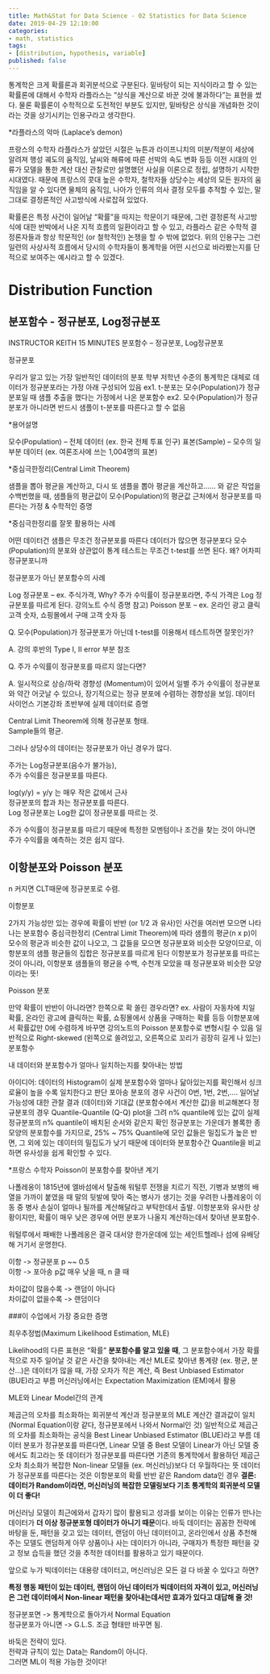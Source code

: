 ```yaml
---
title: Math&Stat for Data Science - 02 Statistics for Data Science
date: 2019-04-29 12:10:00
categories:
- math, statistics
tags:
- [distribution, hypothesis, variable]
published: false
---
```


통계학은 크게 확률론과 회귀분석으로 구분된다. 밑바탕이 되는 지식이라고 할 수 있는 확률론에 대해서 수학자 라플라스는 “상식을 계산으로 바꾼 것에 불과하다”는 표현을 썼다. 물론 확률론이 수학적으로 도전적인 부분도 있지만, 밑바탕은 상식을 개념화한 것이라는 것을 상기시키는 인용구라고 생각한다.

*라플라스의 악마 (Laplace’s demon)

프랑스의 수학자 라플라스가 살았던 시절은 뉴튼과 라이프니치의 미분/적분이 세상에 알려져 행성 궤도의 움직임, 날씨와 해류에 따른 선박의 속도 변화 등등 이전 시대의 인류가 모델을 통한 계산 대신 관찰로만 설명했던 사실을 이론으로 정립, 설명하기 시작한 시대였다. 때문에 프랑스의 콧대 높은 수학자, 철학자들 상당수는 세상의 모든 원자의 움직임을 알 수 있다면 물체의 움직임, 나아가 인류의 의사 결정 모두를 추적할 수 있는, 말 그대로 결정론적인 사고방식에 사로잡혀 있었다.

확률론은 특정 사건이 일어날 “확률”을 따지는 학문이기 때문에, 그런 결정론적 사고방식에 대한 반박에서 나온 지적 흐름의 일환이라고 할 수 있고, 라플라스 같은 수학적 결정론자들과 항상 학문적인 (or 철학적인) 논쟁을 할 수 밖에 없었다. 위의 인용구는 그런 일련의 사상사적 흐름에서 당시의 수학자들이 통계학을 어떤 시선으로 바라봤는지를 단적으로 보여주는 예시라고 할 수 있겠다.

# Distribution Function
## 분포함수 - 정규분포, Log정규분포
INSTRUCTOR
KEITH  15 MINUTES
분포함수 – 정규분포, Log정규분포


정규분포

우리가 알고 있는 가장 일반적인 데이터의 분포
학부 저학년 수준의 통계학은 대체로 데이터가 정규분포라는 가정 아래 구성되어 있음
ex1. t-분포는 모수(Population)가 정규분포일 때 샘플 추출을 했다는 가정에서 나온 분포함수
ex2. 모수(Population)가 정규분포가 아니라면 반드시 샘플이 t-분포를 따른다고 할 수 없음
 

*용어설명

모수(Population) – 전체 데이터 (ex. 한국 전체 투표 인구)
표본(Sample) – 모수의 일부분 데이터 (ex. 여론조사에 쓰는 1,004명의 표본)
 

*중심극한정리(Central Limit Theorem)

샘플을 뽑아 평균을 계산하고, 다시 또 샘플을 뽑아 평균을 계산하고…… 와 같은 작업을 수백번했을 때, 샘플들의 평균값이 모수(Population)의 평균값 근처에서 정규분포를 따른다는 가정 & 수학적인 증명

 

*중심극한정리를 잘못 활용하는 사례

어떤 데이터건 샘플은 무조건 정규분포를 따른다
데이터가 많으면 정규분포다
모수(Population)의 분포와 상관없이 통계 테스트는 무조건 t-test를 쓰면 된다. 왜? 어차피 정규분포니까
 

정규분포가 아닌 분포함수의 사례

Log 정규분포 – ex. 주식가격,
Why? 주가 수익률이 정규분포라면, 주식 가격은 Log 정규분포를 따르게 된다. 강의노트 수식 증명 참고)
Poisson 분포 – ex. 온라인 광고 클릭 고객 숫자, 쇼핑몰에서 구매 고객 숫자 등
 

Q. 모수(Population)가 정규분포가 아닌데 t-test를 이용해서 테스트하면 잘못인가?

A. 강의 후반의 Type I, II error 부분 참조

 

Q. 주가 수익률이 정규분포를 따르지 않는다면?

A. 일시적으로 상승/하락 경향성 (Momentum)이 있어서 일별 주가 수익률이 정규분포와 약간 어긋날 수 있으나, 장기적으로는 정규 분포에 수렴하는 경향성을 보임. 데이터 사이언스 기본강좌 초반부에 실제 데이터로 증명


Central Limit Theorem에 의해 정규분포 형태.  
Sample들의 평균.

그러나 상당수의 데이터는 정규분포가 아닌 경우가 많다.  

주가는 Log정규분포(음수가 불가능),  
주가 수익률은 정규분포를 따른다.  

log(y/y) = y/y 는 매우 작은 값에서 근사  
정규분포의 합과 차는 정규분포를 따른다.  
Log 정규분포는 Log한 값이 정규분포를 따르는 것.  

주가 수익률이 정규분포를 따르기 때문에 특정한 모멘텀이나 조건을 찾는 것이 아니면 주가 수익률을 예측하는 것은 쉽지 않다.  

## 이항분포와 Poisson 분포
n 커지면 CLT때문에 정규분포로 수렴.  

이항분포

2가지 가능성만 있는 경우에 확률이 반반 (or 1/2 과 유사)인 사건을 여러번 모으면 나타나는 분포함수
중심극한정리 (Central Limit Theorem)에 따라 샘플의 평균(n x p)이 모수의 평균과 비슷한 값이 나오고, 그 값들을 모으면 정규분포와 비슷한 모양이므로, 이항분포의 샘플 평균들의 집합은 정규분포를 따르게 된다
이항분포가 정규분포를 따르는 것이 아니라, 이항분포 샘플들의 평균을 수백, 수천개 모았을 때 정규분포와 비슷한 모양이라는 뜻!
 

Poisson 분포

만약 확률이 반반이 아니라면? 한쪽으로 확 쏠린 경우라면?
ex. 사람이 자동차에 치일 확률, 온라인 광고에 클릭하는 확률, 쇼핑몰에서 상품을 구매하는 확률 등등
이항분포에서 확률값만 0에 수렴하게 바꾸면 강의노트의 Poisson 분포함수로 변형시킬 수 있음
일반적으로 Right-skewed (왼쪽으로 쏠려있고, 오른쪽으로 꼬리가 굉장히 길게 나 있는) 분포함수
 

내 데이터와 분포함수가 얼마나 일치하는지를 찾아내는 방법

아이디어: 데이터의 Histogram이 실제 분포함수와 얼마나 닮아있는지를 확인해서 싱크로율이 높을 수록 일치한다고 판단
포아송 분포의 경우 사건이 0번, 1번, 2번,…. 일어날 가능성에 대한 관찰 결과 (데이터)와 기대값 (분포함수에서 계산한 값)을 비교해본다
정규분포의 경우 Quantile-Quantile (Q-Q) plot을 그려 n% quantile에 있는 값이 실제 정규분포의 n% quantile이 배치된 순서와 같은지 확인
정규분포는 가운데가 볼록한 종모양의 분포함수를 가지므로, 25% ~ 75% Quantile에 모인 값들은 밀집도가 높은 반면, 그 외에 있는 데이터의 밀집도가 낮기 때문에 데이터와 분포함수간 Quantile을 비교하면 유사성을 쉽게 확인할 수 있다.
 

*프랑스 수학자 Poisson이 분포함수를 찾아낸 계기

나폴레옹이 1815년에 엘바섬에서 탈출해 워털루 전쟁을 치르기 직전, 기병과 보병의 배열을 가까이 붙였을 때 말의 뒷발에 맞아 죽는 병사가 생기는 것을 우려한 나폴레옹이 이동 중 병사 손실이 얼마나 될까를 계산해달라고 부탁한데서 출발. 이항분포와 유사한 상황이지만, 확률이 매우 낮은 경우에 어떤 분포가 나올지 계산하는데서 찾아낸 분포함수.

워털루에서 패배한 나폴레옹은 결국 대서양 한가운데에 있는 세인트헬레나 섬에 유배당해 거기서 운명한다.

이항 -> 정규분포 p ~~ 0.5    
이항 -> 포아송  p값 매우 낮을 때, n 클 때

차이값이 많을수록 -> 랜덤이 아니다  
차이값이 없을수록 -> 랜덤이다  



###이 수업에서 가장 중요한 증명

최우추정법(Maximum Likelihood Estimation, MLE)

Likelihood의 다른 표현은 “확률”
**분포함수를 알고 있을 때**, 그 분포함수에서 가장 확률적으로 자주 일어날 것 같은 사건을 찾아내는 계산
MLE로 찾아낸 통계량 (ex. 평균, 분산…)은 데이터가 많을 때, 가장 오차가 작은 계산, 즉 Best Unbiased Estimator (BUE)라고 부름
머신러닝에서는 Expectation Maximization (EM)에서 활용

MLE와 Linear Model간의 관계

제곱근의 오차를 최소화하는 회귀분석 계산과 정규분포의 MLE 계산간 결과값이 일치(Normal Equation이랑 같다, 정규분포에서 나와서 Normal인 것)
일반적으로 제곱근의 오차를 최소화하는 공식을 Best Linear Unbiased Estimator (BLUE)라고 부름
데이터 분포가 정규분포를 따른다면, Linear 모델 중 Best 모델이 Linear가 아닌 모델 중에서도 최고라는 뜻
데이터가 정규분포를 따른다면 기존의 통계학에서 활용하던 제곱근 오차 최소화가 복잡한 Non-linear 모델들 (ex. 머신러닝)보다 더 우월하다는 뜻
데이터가 정규분포를 따른다는 것은 이항분포의 확률 반반 같은 Random data인 경우
**결론: 데이터가 Random이라면, 머신러닝의 복잡한 모델링보다 기초 통계학의 회귀분석 모델이 더 좋다!**

머신러닝 모델이 최근에와서 갑자기 많이 활용되고 성과를 보이는 이유는 인류가 만나는 데이터가 **더 이상 정규분포형 데이터가 아니기 때문**이다. 바둑 데이터는 꼼꼼한 전략에 바탕을 둔, 패턴을 갖고 있는 데이터, 랜덤이 아닌 데이터이고, 온라인에서 상품  추천해주는 모델도 랜덤하게 아무 상품이나 사는 데이터가 아니라, 구매자가 특정한 패턴을 갖고 정보 습득을 했던 것을 추적한 데이터를 활용하고 있기 때문이다.


앞으로 누가 빅데이터는 대용량 데이터고, 머신러닝은 모든 걸 다 바꿀 수 있다고 하면?

**특정 행동 패턴이 있는 데이터, 랜덤이 아닌 데이터가 빅데이터의 자격이 있고, 머신러닝은 그런 데이터에서 Non-linear 패턴을 찾아내는데서만 효과가 있다고 대답해 줄 것!**


정규분포면 -> 통계학으로 돌아가서 Normal Equation  
정규분포가 아니면 -> G.L.S. 조금 형태만 바꾸면 됨.  

바둑은 전략이 있다.  
전략과 규칙이 있는 Data는 Random이 아니다.  
그러면 ML이 적용 가능한 것이다!



